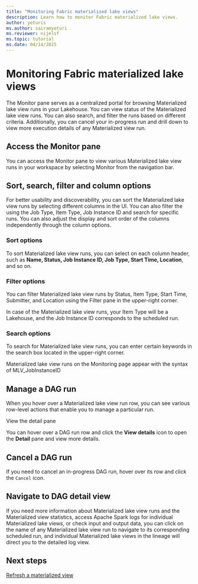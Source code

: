 ```yaml
---
title: "Monitoring Fabric materialized lake views"
description: Learn how to monitor Fabric materialized lake views.
author: yeturis
ms.author: sairamyeturi
ms.reviewer: nijelsf
ms.topic: tutorial
ms.date: 04/14/2025
---
```


# Monitoring Fabric materialized lake views

The Monitor pane serves as a centralized portal for browsing Materialized lake view runs in your Lakehouse. You can view status of the Materialized lake view runs. You can also search, and filter the runs based on different criteria. Additionally, you can cancel your in-progress run and drill down to view more execution details of any Materialized view run.

## Access the Monitor pane

You can access the Monitor pane to view various Materialized lake view runs in your workspace by selecting Monitor from the navigation bar.
  
## Sort, search, filter and column options

For better usability and discoverability, you can sort the Materialized lake view runs by selecting different columns in the UI. You can also filter the using the Job Type, Item Type, Job Instance ID and search for specific runs. You can also adjust the display and sort order of the columns independently through the column options.

### Sort options

To sort Materialized lake view runs, you can select on each column header, such as **Name, Status, Job Instance ID,  Job Type, Start Time, Location**, and so on.
 
### Filter options
You can filter Materialized lake view runs by Status, Item Type, Start Time, Submitter, and Location using the Filter pane in the upper-right corner.

In case of the Materialized lake view runs, your Item Type will be a Lakehouse, and the Job Instance ID corresponds to the scheduled run.
 
### Search options

To search for Materialized lake view runs, you can enter certain keywords in the search box located in the upper-right corner.

Materialized lake view runs on the Monitoring page appear with the syntax of MLV_JobInstanceID
 
## Manage a DAG run

When you hover over a Materialized lake view run row, you can see various row-level actions that enable you to manage a particular run.

View the detail pane

You can hover over a DAG run row and click the **View details** icon to open the **Detail** pane and view more details.
 
## Cancel a DAG run

If you need to cancel an in-progress DAG run, hover over its row and click the `Cancel` icon.
 
## Navigate to DAG detail view

If you need more information about Materialized lake view runs and the Materialized view statistics, access Apache Spark logs for individual Materialized lake views, or check input and output data, you can click on the name of any Materialized lake view run  to navigate to its corresponding scheduled run, and individual Materialized lake views in the lineage will direct you to the detailed log view.

## Next steps

[Refresh a materialized view](./refresh-materialized-view.md)
  
